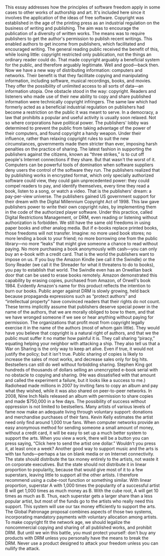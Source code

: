 This essay addresses how the principles of software freedom apply in some cases to other works of authorship and art. It's included here since it involves the application of the ideas of free software. Copyright was established in the age of the printing press as an industrial regulation on the business of writing and publishing. The aim was to encourage the publication of a diversity of written works. The means was to require publishers to get the author's permission to publish recent writings. This enabled authors to get income from publishers, which facilitated and encouraged writing. The general reading public received the benefit of this, while losing little: copyright restricted only publication, not the things an ordinary reader could do. That made copyright arguably a beneficial system for the public, and therefore arguably legitimate. Well and good—back then. Now we have a new way of distributing information: computers and networks. Their benefit is that they facilitate copying and manipulating information, including software, musical recordings, books, and movies. They offer the possibility of unlimited access to all sorts of data—an information utopia. One obstacle stood in the way: copyright. Readers and listeners who made use of their new ability to copy and share published information were technically copyright infringers. The same law which had formerly acted as a beneficial industrial regulation on publishers had become a restriction on the public it was meant to serve. In a democracy, a law that prohibits a popular and useful activity is usually soon relaxed. Not so where corporations have political power. The publishers' lobby was determined to prevent the public from taking advantage of the power of their computers, and found copyright a handy weapon. Under their influence, rather than relaxing copyright rules to suit the new circumstances, governments made them stricter than ever, imposing harsh penalties on the practice of sharing. The latest fashion in supporting the publishers against the citizens, known as “three strikes,” is to cut off people's Internet connections if they share. But that wasn't the worst of it. Computers can be powerful tools of domination when software suppliers deny users the control of the software they run. The publishers realized that by publishing works in encrypted format, which only specially authorized software could view, they could gain unprecedented power: they could compel readers to pay, and identify themselves, every time they read a book, listen to a song, or watch a video. That is the publishers' dream: a pay-per-view universe. The publishers gained US government support for their dream with the Digital Millennium Copyright Act of 1998. This law gave publishers power to write their own copyright rules, by implementing them in the code of the authorized player software. Under this practice, called Digital Restrictions Management, or DRM, even reading or listening without authorization is forbidden. We still have the same old freedoms in using paper books and other analog media. But if e-books replace printed books, those freedoms will not transfer. Imagine: no more used book stores; no more lending a book to your friend; no more borrowing one from the public library—no more “leaks” that might give someone a chance to read without paying. No more purchasing a book anonymously with cash—you can only buy an e-book with a credit card. That is the world the publishers want to impose on us. If you buy the Amazon Kindle (we call it the Swindle) or the Sony Reader (we call it the Shreader for what it threatens to do to books), you pay to establish that world. The Swindle even has an Orwellian back door that can be used to erase books remotely. Amazon demonstrated this capability by erasing copies, purchased from Amazon, of Orwell's book 1984. Evidently Amazon's name for this product reflects the intention to burn our books. Public anger against DRM is slowly growing, held back because propaganda expressions such as “protect authors” and “intellectual property” have convinced readers that their rights do not count. These terms implicitly assume that publishers deserve special power in the name of the authors, that we are morally obliged to bow to them, and that we have wronged someone if we see or hear anything without paying for permission. The organizations that profit most from copyright legally exercise it in the name of the authors (most of whom gain little). They would have you believe that copyright is a natural right of authors, and that we the public must suffer it no matter how painful it is. They call sharing “piracy,” equating helping your neighbor with attacking a ship. They also tell us that a War on Sharing is the only way to keep art alive. Even if true, it would not justify the policy; but it isn't true. Public sharing of copies is likely to increase the sales of most works, and decrease sales only for big hits. Bestsellers can still do well without forbidding sharing. Stephen King got hundreds of thousands of dollars selling an unencrypted e-book serial with no obstacle to copying and sharing. (He was dissatisfied with that amount and called the experiment a failure, but it looks like a success to me.) Radiohead made millions in 2007 by inviting fans to copy an album and pay what they wished, while it was also shared on peer-to-peer networks. In 2008, Nine Inch Nails released an album with permission to share copies and made $750,000 in a few days. The possibility of success without oppression is not limited to bestsellers. Many artists of various levels of fame now make an adequate living through voluntary support: donations and merchandise purchases of their fans. Kevin Kelly estimates the artist need only find around 1,000 true fans. When computer networks provide an easy anonymous method for sending someone a small amount of money, without a credit card, it will be easy to set up a much better system to support the arts. When you view a work, there will be a button you can press saying, “Click here to send the artist one dollar.” Wouldn't you press it, at least once a week? Another good way to support music and the arts is with tax funds—perhaps a tax on blank media or on Internet connectivity. The state should distribute the tax money entirely to the artists, not waste it on corporate executives. But the state should not distribute it in linear proportion to popularity, because that would give most of it to a few superstars, leaving little to support all the other artists. I therefore recommend using a cube-root function or something similar. With linear proportion, superstar A with 1,000 times the popularity of a successful artist B will get 1,000 times as much money as B. With the cube root, A will get 10 times as much as B. Thus, each superstar gets a larger share than a less popular artist, but most of the funds go to the artists who really need this support. This system will use our tax money efficiently to support the arts. The Global Patronage proposal combines aspects of those two systems, incorporating mandatory payments with voluntary allocation among artists. To make copyright fit the network age, we should legalize the noncommercial copying and sharing of all published works, and prohibit DRM. But until we win this battle, you must protect yourself: don't buy any products with DRM unless you personally have the means to break the DRM. Never use a product designed to attack your freedom unless you can nullify the attack.
